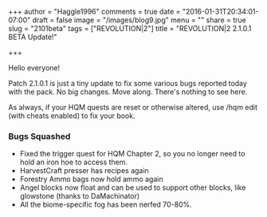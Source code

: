 +++
author = "Haggle1996"
comments = true
date = "2016-01-31T20:34:01-07:00"
draft = false
image = "/images/blog9.jpg"
menu = ""
share = true
slug = "2101beta"
tags = ["REVOLUTION|2"]
title = "REVOLUTION|2 2.1.0.1 BETA Update!"

+++

Hello everyone! 

Patch 2.1.0.1 is just a tiny update to fix some various bugs reported today with the pack. No big changes. Move along. There's nothing to see here.

As always, if your HQM quests are reset or otherwise altered, use /hqm edit <playername> (with cheats enabled) to fix your book.

### Bugs Squashed

- Fixed the trigger quest for HQM Chapter 2, so you no longer need to hold an iron hoe to access them.
- HarvestCraft presser has recipes again
- Forestry Ammo bags now hold ammo again
- Angel blocks now float and can be used to support other blocks, like glowstone (thanks to DaMachinator)
- All the biome-specific fog has been nerfed 70-80%.
